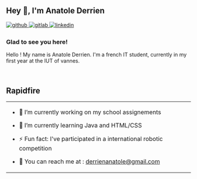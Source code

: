 ## Hey 👋, I'm Anatole Derrien  
  

<a href="https://github.com/anatolederr" target="_blank">
<img src=https://img.shields.io/badge/github-%2324292e.svg?&style=for-the-badge&logo=github&logoColor=white alt=github style="margin-bottom: 5px;" />
</a>
<a href="https://gitlab.com/AnatoleDerr" target="_blank">
<img src=https://img.shields.io/badge/gitlab-330F63.svg?&style=for-the-badge&logo=gitlab&logoColor=white alt=gitlab style="margin-bottom: 5px;" />
</a>
<a href="https://linkedin.com/in/anatole-derrien-0420b0222" target="_blank">
<img src=https://img.shields.io/badge/linkedin-%231E77B5.svg?&style=for-the-badge&logo=linkedin&logoColor=white alt=linkedin style="margin-bottom: 5px;" />
</a>  
  



### Glad to see you here!  
Hello ! My name is Anatole Derrien. I'm a french IT student, currently in my first year at the IUT of vannes.  
  

<br/>  


## Rapidfire  
<table><tr><td valign="top" width="50%">

- 🔭 I’m currently working on my school assignements  
  

- 🌱 I’m currently learning Java and HTML/CSS  
  

- ⚡ Fun fact: I've participated in a international robotic competition  
  

- 📨 You can reach me at : derrienanatole@gmail.com  


</td>
